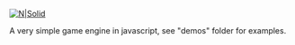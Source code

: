 [![N|Solid](https://4.bp.blogspot.com/-8v6Fmzza9Fo/WbvC_RBBR-I/AAAAAAAAHf8/tPWleibLTZ0ywbxuoO7gHmjJ_vAuWKgbQCLcBGAs/s1600/logo.png)](#)
<br />

A very simple game engine in javascript, see "demos" folder for examples.